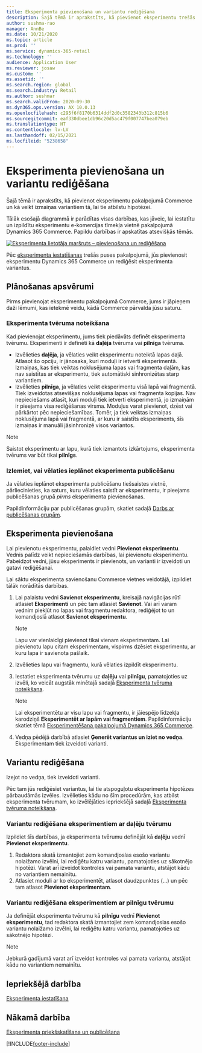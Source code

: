 ```yaml
---
title: Eksperimenta pievienošana un variantu rediģēšana
description: Šajā tēmā ir aprakstīts, kā pievienot eksperimentu trešās puses pakalpojumam Dynamics 365 Commerce un kā rediģēt eksperimenta variantus.
author: sushma-rao
manager: AnnBe
ms.date: 10/21/2020
ms.topic: article
ms.prod: ''
ms.service: dynamics-365-retail
ms.technology: ''
audience: Application User
ms.reviewer: josaw
ms.custom: ''
ms.assetid: ''
ms.search.region: global
ms.search.industry: Retail
ms.author: sushmar
ms.search.validFrom: 2020-09-30
ms.dyn365.ops.version: AX 10.0.13
ms.openlocfilehash: c295f6f8170b6314ddf2d0c3582343b312c815b6
ms.sourcegitcommit: eaf330dbee1db96c20d5ac479f007747bea079eb
ms.translationtype: HT
ms.contentlocale: lv-LV
ms.lasthandoff: 02/15/2021
ms.locfileid: "5238658"
---
```

# <a name="connect-an-experiment-and-edit-variations"></a>Eksperimenta pievienošana un variantu rediģēšana

Šajā tēmā ir aprakstīts, kā pievienot eksperimentu pakalpojumā Commerce un kā veikt izmaiņas variantiem tā, lai tie atbilstu hipotēzei. 

Tālāk esošajā diagrammā ir parādītas visas darbības, kas jāveic, lai iestatītu un izpildītu eksperimentu e-komercijas tīmekļa vietnē pakalpojumā Dynamics 365 Commerce. Papildu darbības ir apskatītas atsevišķās tēmās.

[ ![Eksperimenta lietotāja maršruts – pievienošana un rediģēšana](./media/experimentation_connect_edit.svg) ](./media/experimentation_connect_edit.svg#lightbox)

Pēc [eksperimenta iestatīšanas](experimentation-setup.md) trešās puses pakalpojumā, jūs pievienosit eksperimentu Dynamics 365 Commerce un rediģēsit eksperimenta variantus.

## <a name="planning-considerations"></a>Plānošanas apsvērumi

Pirms pievienojat eksperimentu pakalpojumā Commerce, jums ir jāpieņem daži lēmumi, kas ietekmē veidu, kādā Commerce pārvalda jūsu saturu.

### <a name="determine-the-scope-of-your-experiment"></a>Eksperimenta tvēruma noteikšana
Kad pievienojat eksperimentu, jums tiek piedāvāts definēt eksperimenta tvērumu. Eksperimenti ir definēti kā **daļēja** tvēruma vai **pilnīga** tvēruma.
- Izvēlieties **daļēja**, ja vēlaties veikt eksperimentu noteiktā lapas daļā. Atlasot šo opciju, ir jānosaka, kuri moduļi ir ietverti eksperimentā. Izmaiņas, kas tiek veiktas noklusējuma lapas vai fragmenta daļām, kas nav saistītas ar eksperimentu, tiek automātiski sinhronizētas starp variantiem.
- Izvēlieties **pilnīga**, ja vēlaties veikt eksperimentu visā lapā vai fragmentā. Tiek izveidotas atsevišķas noklusējuma lapas vai fragmenta kopijas. Nav nepieciešams atlasīt, kuri moduļi tiek ietverti eksperimentā, jo izmaiņām ir pieejama visa rediģēšanas virsma. Moduļus varat pievienot, dzēst vai pārkārtot pēc nepieciešamības. Tomēr, ja tiek veiktas izmaiņas noklusējuma lapā vai fragmentā, ar kuru ir saistīts eksperiments, šīs izmaiņas ir manuāli jāsinhronizē visos variantos.

<!-- not to editors, we're adding an image here to illustrate the difference. it will help.) -->

> [!NOTE]
> Saistot eksperimentu ar lapu, kurā tiek izmantots izkārtojums, eksperimenta tvērums var būt tikai **pilnīgs**.

### <a name="decide-if-you-want-to-schedule-when-your-experiment-is-published"></a>Izlemiet, vai vēlaties ieplānot eksperimenta publicēšanu
Ja vēlaties ieplānot eksperimenta publicēšanu tiešsaistes vietnē, pārliecinieties, ka saturs, kuru vēlaties saistīt ar eksperimentu, ir pieejams publicēšanas grupā *pirms* eksperimenta pievienošanas. 

Papildinformāciju par publicēšanas grupām, skatiet sadaļā [Darbs ar publicēšanas grupām](publish-groups.md).


## <a name="connect-your-experiment"></a>Eksperimenta pievienošana
Lai pievienotu eksperimentu, palaidiet vedni **Pievienot eksperimentu**. Vednis palīdz veikt nepieciešamās darbības, lai pievienotu eksperimentu. Pabeidzot vedni, jūsu eksperiments ir pievienots, un varianti ir izveidoti un gatavi rediģēšanai.

Lai sāktu eksperimenta savienošanu Commerce vietnes veidotājā, izpildiet tālāk norādītās darbības.

1. Lai palaistu vedni **Savienot eksperimentu**, kreisajā navigācijas rūtī atlasiet **Eksperimenti** un pēc tam atlasiet **Savienot**. Vai arī varam vednim piekļūt no lapas vai fragmentu redaktora, rediģējot to un komandjoslā atlasot **Savienot eksperimentu**.

    > [!NOTE]
    > Lapu var vienlaicīgi pievienot tikai vienam eksperimentam. Lai pievienotu lapu citam eksperimentam, vispirms dzēsiet eksperimentu, ar kuru lapa ir savienota pašlaik.

1. Izvēlieties lapu vai fragmentu, kurā vēlaties izpildīt eksperimentu.
1. Iestatiet eksperimenta tvērumu uz **daļēju** vai **pilnīgu**, pamatojoties uz izvēli, ko veicāt augstāk minētajā sadaļā [Eksperimenta tvēruma noteikšana](#determine-the-scope-of-your-experiment).
    > [!NOTE]
    > Lai eksperimentētu ar visu lapu vai fragmentu, ir jāiespējo līdzekļa karodziņš **Eksperimentēt ar lapām vai fragmentiem**. Papildinformāciju skatiet tēmā [Eksperimentēšana pakalpojumā Dynamics 365 Commerce](experimentation-overview.md).
    
1. Vedņa pēdējā darbībā atlasiet **Ģenerēt variantus un iziet no vedņa**. Eksperimentam tiek izveidoti varianti. 

## <a name="edit-your-variations"></a>Variantu rediģēšana
Izejot no vedņa, tiek izveidoti varianti. 

Pēc tam jūs rediģēsiet variantus, lai tie atspoguļotu eksperimenta hipotēzes pārbaudāmās izvēles. Izvēlieties kādu no šīm procedūrām, kas atbilst eksperimenta tvērumam, ko izvēlējāties iepriekšējā sadaļā [Eksperimenta tvēruma noteikšana](#determine-the-scope-of-your-experiment).

### <a name="edit-variations-for-experiments-with-partial-scope"></a>Variantu rediģēšana eksperimentiem ar daļēju tvērumu
Izpildiet šīs darbības, ja eksperimenta tvērumu definējāt kā **daļēju** vednī **Pievienot eksperimentu**.

1. Redaktora skatā izmantojiet zem komandjoslas esošo variantu nolaižamo izvēlni, lai rediģētu katru variantu, pamatojoties uz sākotnējo hipotēzi. Varat arī izveidot kontroles vai pamata variantu, atstājot kādu no variantiem nemainītu.
1. Atlasiet moduli ar ko eksperimentēt, atlasot daudzpunktes (...) un pēc tam atlasot **Pievienot eksperimentam**.

### <a name="edit-variations-for-experiments-with-entire-scope"></a>Variantu rediģēšana eksperimentiem ar pilnīgu tvērumu
Ja definējāt eksperimenta tvērumu kā **pilnīgu** vednī **Pievienot eksperimentu**, tad redaktora skatā izmantojiet zem komandjoslas esošo variantu nolaižamo izvēlni, lai rediģētu katru variantu, pamatojoties uz sākotnējo hipotēzi. 

> [!NOTE]
> Jebkurā gadījumā varat arī izveidot kontroles vai pamata variantu, atstājot kādu no variantiem nemainītu.

## <a name="previous-step"></a>Iepriekšējā darbība
[Eksperimenta iestatīšana](experimentation-setup.md) 


## <a name="next-step"></a>Nākamā darbība
[Eksperimenta priekšskatīšana un publicēšana](experimentation-preview-publish.md)


[!INCLUDE[footer-include](../includes/footer-banner.md)]